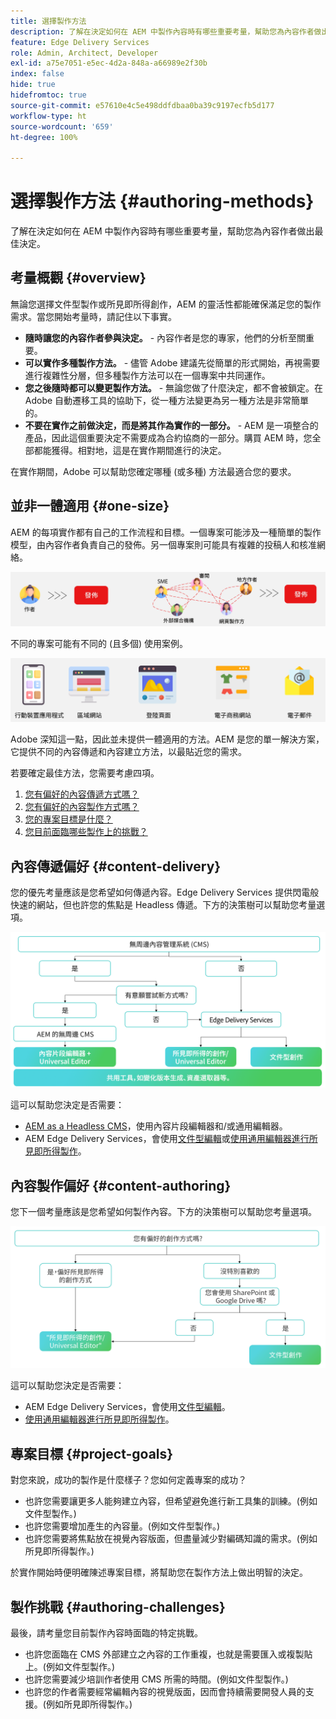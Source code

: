 ```yaml
---
title: 選擇製作方法
description: 了解在決定如何在 AEM 中製作內容時有哪些重要考量，幫助您為內容作者做出最佳決定。
feature: Edge Delivery Services
role: Admin, Architect, Developer
exl-id: a75e7051-e5ec-4d2a-848a-a66989e2f30b
index: false
hide: true
hidefromtoc: true
source-git-commit: e57610e4c5e498ddfdbaa0ba39c9197ecfb5d177
workflow-type: ht
source-wordcount: '659'
ht-degree: 100%

---
```


# 選擇製作方法 {#authoring-methods}

了解在決定如何在 AEM 中製作內容時有哪些重要考量，幫助您為內容作者做出最佳決定。

## 考量概觀 {#overview}

無論您選擇文件型製作或所見即所得創作，AEM 的靈活性都能確保滿足您的製作需求。當您開始考量時，請記住以下事實。

* **隨時讓您的內容作者參與決定。** - 內容作者是您的專家，他們的分析至關重要。
* **可以實作多種製作方法。** - 儘管 Adobe 建議先從簡單的形式開始，再視需要進行複雜性分層，但多種製作方法可以在一個專案中共同運作。
* **您之後隨時都可以變更製作方法。** - 無論您做了什麼決定，都不會被鎖定。在 Adobe 自動遷移工具的協助下，從一種方法變更為另一種方法是非常簡單的。
* **不要在實作之前做決定，而是將其作為實作的一部分。** - AEM 是一項整合的產品，因此這個重要決定不需要成為合約協商的一部分。購買 AEM 時，您全部都能獲得。相對地，這是在實作期間進行的決定。

在實作期間，Adobe 可以幫助您確定哪種 (或多種) 方法最適合您的要求。

## 並非一體適用 {#one-size}

AEM 的每項實作都有自己的工作流程和目標。一個專案可能涉及一種簡單的製作模型，由內容作者負責自己的發佈。另一個專案則可能具有複雜的投稿人和核准網絡。

![不同的製作工作流程](assets/authoring-workflows.png)

不同的專案可能有不同的 (且多個) 使用案例。

![使用案例](assets/use-cases.png)

Adobe 深知這一點，因此並未提供一體適用的方法。AEM 是您的單一解決方案，它提供不同的內容傳遞和內容建立方法，以最貼近您的需求。

若要確定最佳方法，您需要考慮四項。

1. [您有偏好的內容傳遞方式嗎？](#content-delivery)
1. [您有偏好的內容製作方式嗎？](#content-authoring)
1. [您的專案目標是什麼？](#project-goals)
1. [您目前面臨哪些製作上的挑戰？](#authoring-challenges)

## 內容傳遞偏好 {#content-delivery}

您的優先考量應該是您希望如何傳遞內容。Edge Delivery Services 提供閃電般快速的網站，但也許您的焦點是 Headless 傳遞。下方的決策樹可以幫助您考量選項。

![內容傳遞決策樹](assets/content-delivery-decision-tree.png)

這可以幫助您決定是否需要：

* [AEM as a Headless CMS](/help/headless/introduction.md)，使用內容片段編輯器和/或通用編輯器。
* AEM Edge Delivery Services，會使用[文件型編輯](/help/edge/docs/authoring.md)或[使用通用編輯器進行所見即所得製作](/help/edge/wysiwyg-authoring/authoring.md)。

## 內容製作偏好 {#content-authoring}

您下一個考量應該是您希望如何製作內容。下方的決策樹可以幫助您考量選項。

![內容製作決策樹](assets/content-authoring-decision-tree.png)

這可以幫助您決定是否需要：

* AEM Edge Delivery Services，會使用[文件型編輯](/help/edge/docs/authoring.md)。
* [使用通用編輯器進行所見即所得製作](/help/edge/wysiwyg-authoring/authoring.md)。

## 專案目標 {#project-goals}

對您來說，成功的製作是什麼樣子？您如何定義專案的成功？

* 也許您需要讓更多人能夠建立內容，但希望避免進行新工具集的訓練。(例如文件型製作。)
* 也許您需要增加產生的內容量。(例如文件型製作。)
* 也許您需要將焦點放在視覺內容版面，但盡量減少對編碼知識的需求。(例如所見即所得製作。)

於實作開始時便明確陳述專案目標，將幫助您在製作方法上做出明智的決定。

## 製作挑戰 {#authoring-challenges}

最後，請考量您目前製作內容時面臨的特定挑戰。

* 也許您面臨在 CMS 外部建立之內容的工作重複，也就是需要匯入或複製貼上。(例如文件型製作。)
* 也許您需要減少培訓作者使用 CMS 所需的時間。(例如文件型製作。)
* 也許您的作者需要經常編輯內容的視覺版面，因而會持續需要開發人員的支援。(例如所見即所得製作。)
